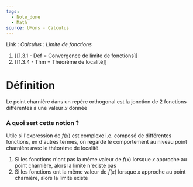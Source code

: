 ```yaml
---
tags:
  - Note_done
  - Math
source: UMons - Calculus
---
```


Link :
_Calculus : Limite de fonctions_
1. [[1.3.1 - Déf = Convergence de limite de fonctions]]
1. [[1.3.4 - Thm = Théorème de localité]]

# Définition
Le point charnière dans un repère orthogonal est la jonction de 2 fonctions différentes à une valeur $x$ donnée

### A quoi sert cette notion ?
Utile si l'expression de $f(x)$ est complexe i.e. composé de différentes fonctions, en d'autres termes, on regarde le comportement au niveau point charnière avec le théorème de localité.
1. Si les fonctions n'ont pas la même valeur de $f(x)$ lorsque $x$ approche au point charnière, alors la limite n'existe pas
2. Si les fonctions ont la même valeur de $f(x)$ lorsque $x$ approche au point charnière, alors la limite existe